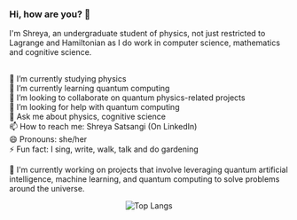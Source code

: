 ### Hi, how are you? 👋

I'm Shreya, an undergraduate student of physics, not just restricted to Lagrange and Hamiltonian as I do work in computer science, mathematics and cognitive science.
<!--
**shreyasat27/shreyasat27** is a ✨ _special_ ✨ repository because its `README.md` (this file) appears on your GitHub profile.
science
Here are some ideas to get you started:
-->

<br> 🔭 I’m currently studying physics
<br> 🌱 I’m currently learning quantum computing
<br> 👯 I’m looking to collaborate on quantum physics-related projects
<br> 🤔 I’m looking for help with quantum computing
<br> 💬 Ask me about physics, cognitive science
<br> 📫 How to reach me: Shreya Satsangi (On LinkedIn)
<br> 😄 Pronouns: she/her
<br> ⚡ Fun fact: I sing, write, walk, talk and do gardening


🔭 I'm currently working on projects that involve leveraging quantum artificial intelligence, machine learning, and quantum computing to solve problems around the universe. 
  <!--
💡 My repositories showcase my work in various domains, including image processing,  and more. 
-->

<div align="center">


![Top Langs](https://github-readme-stats.vercel.app/api/top-langs/?username=shreyasat27&hide_progress=true)

</div>


